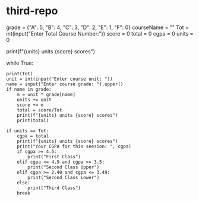# third-repo

grade = {"A": 5, "B": 4, "C": 3, "D": 2, "E": 1, "F": 0}
courseName = ""
Tot = int(input("Enter Total Course Number:"))
score = 0
total = 0
cgpa = 0
units = 0

print(f"{units} units {score} scores")


while True:
    
    print(Tot)
    unit = int(input("Enter course unit: "))
    name = input("Enter course grade: ").upper()
    if name in grade:
        m = unit * grade[name]
        units += unit
        score += m
        total = score/Tot
        print(f"{units} units {score} scores")
        print(total)

    if units == Tot:
        cgpa = total
        print(f"{units} units {score} scores")
        print("Your CGPA for this seesion: ", cgpa)
        if cgpa >= 4.5:
            print("First Class")
        elif cgpa <= 4.9 and cgpa >= 3.5:
            print("Second Class Upper")
        elif cgpa >= 2.40 and cgpa <= 3.49:
            print("Second Class Lower")
        else:
            print("Third Class")
        break
